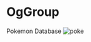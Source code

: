 # OgGroup
Pokemon Database
![poke](https://github.com/ayay2002/OgGroup/assets/141523979/93a7a639-dc3f-4dfa-b06c-c2dda6d7f7f3)